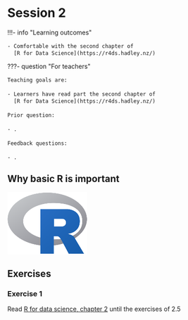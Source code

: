 # Session 2

!!!- info "Learning outcomes"

    - Comfortable with the second chapter of
      [R for Data Science](https://r4ds.hadley.nz/)

???- question "For teachers"

    Teaching goals are:

    - Learners have read part the second chapter of
      [R for Data Science](https://r4ds.hadley.nz/)

    Prior question:

    - .

    Feedback questions:

    - .

## Why basic R is important

![The R logo](../logo/r_logo_25.png)

## Exercises

### Exercise 1

Read [R for data science, chapter 2](https://r4ds.hadley.nz/workflow-basics.html)
until the exercises of 2.5
